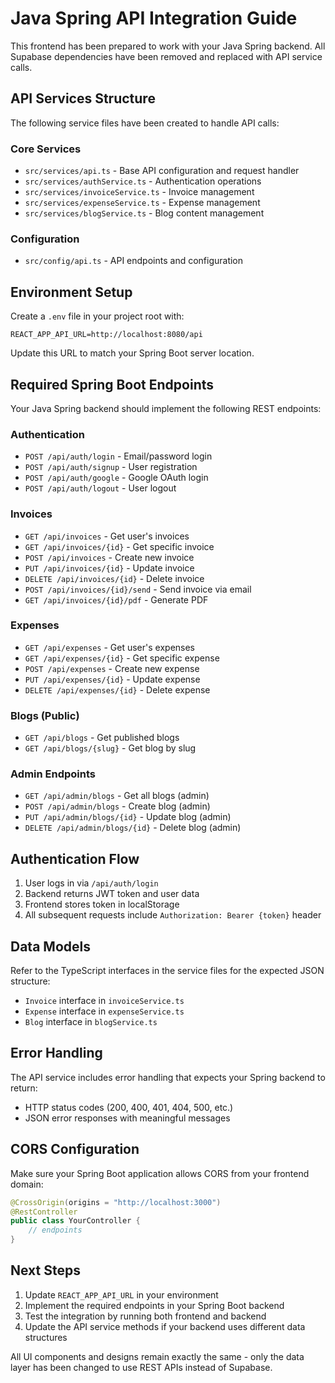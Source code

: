 
# Java Spring API Integration Guide

This frontend has been prepared to work with your Java Spring backend. All Supabase dependencies have been removed and replaced with API service calls.

## API Services Structure

The following service files have been created to handle API calls:

### Core Services
- `src/services/api.ts` - Base API configuration and request handler
- `src/services/authService.ts` - Authentication operations
- `src/services/invoiceService.ts` - Invoice management
- `src/services/expenseService.ts` - Expense management
- `src/services/blogService.ts` - Blog content management

### Configuration
- `src/config/api.ts` - API endpoints and configuration

## Environment Setup

Create a `.env` file in your project root with:
```
REACT_APP_API_URL=http://localhost:8080/api
```

Update this URL to match your Spring Boot server location.

## Required Spring Boot Endpoints

Your Java Spring backend should implement the following REST endpoints:

### Authentication
- `POST /api/auth/login` - Email/password login
- `POST /api/auth/signup` - User registration
- `POST /api/auth/google` - Google OAuth login
- `POST /api/auth/logout` - User logout

### Invoices
- `GET /api/invoices` - Get user's invoices
- `GET /api/invoices/{id}` - Get specific invoice
- `POST /api/invoices` - Create new invoice
- `PUT /api/invoices/{id}` - Update invoice
- `DELETE /api/invoices/{id}` - Delete invoice
- `POST /api/invoices/{id}/send` - Send invoice via email
- `GET /api/invoices/{id}/pdf` - Generate PDF

### Expenses
- `GET /api/expenses` - Get user's expenses
- `GET /api/expenses/{id}` - Get specific expense
- `POST /api/expenses` - Create new expense
- `PUT /api/expenses/{id}` - Update expense
- `DELETE /api/expenses/{id}` - Delete expense

### Blogs (Public)
- `GET /api/blogs` - Get published blogs
- `GET /api/blogs/{slug}` - Get blog by slug

### Admin Endpoints
- `GET /api/admin/blogs` - Get all blogs (admin)
- `POST /api/admin/blogs` - Create blog (admin)
- `PUT /api/admin/blogs/{id}` - Update blog (admin)
- `DELETE /api/admin/blogs/{id}` - Delete blog (admin)

## Authentication Flow

1. User logs in via `/api/auth/login`
2. Backend returns JWT token and user data
3. Frontend stores token in localStorage
4. All subsequent requests include `Authorization: Bearer {token}` header

## Data Models

Refer to the TypeScript interfaces in the service files for the expected JSON structure:
- `Invoice` interface in `invoiceService.ts`
- `Expense` interface in `expenseService.ts`
- `Blog` interface in `blogService.ts`

## Error Handling

The API service includes error handling that expects your Spring backend to return:
- HTTP status codes (200, 400, 401, 404, 500, etc.)
- JSON error responses with meaningful messages

## CORS Configuration

Make sure your Spring Boot application allows CORS from your frontend domain:

```java
@CrossOrigin(origins = "http://localhost:3000")
@RestController
public class YourController {
    // endpoints
}
```

## Next Steps

1. Update `REACT_APP_API_URL` in your environment
2. Implement the required endpoints in your Spring Boot backend
3. Test the integration by running both frontend and backend
4. Update the API service methods if your backend uses different data structures

All UI components and designs remain exactly the same - only the data layer has been changed to use REST APIs instead of Supabase.
